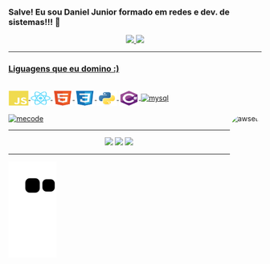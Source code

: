 ### Salve! Eu sou Daniel Junior formado em redes e dev. de sistemas!!! 👋


<div align="center">
  <a href="https://github.com/DanielJJunior">
  <img height="180em" src="https://github-readme-stats.vercel.app/api?username=danieljjunior&show_icons=true&theme=midnight-purple&include_all_commits=true&count_private=true"/>
  <img height="180em" src="https://github-readme-stats.vercel.app/api/top-langs/?username=danieljjunior&layout=compact&langs_count=7&theme=midnight-purple"/>
</div>
<hr>

  ### Liguagens que eu domino :)
<div style="display: inline_block"><br>
  <img align="center" alt="Dani-Js" height="30" width="40" src="https://raw.githubusercontent.com/devicons/devicon/master/icons/javascript/javascript-plain.svg">
  <img align="center" alt="Dani-React" height="30" width="40" src="https://raw.githubusercontent.com/devicons/devicon/master/icons/react/react-original.svg">
  <img align="center" alt="Dani-HTML" height="30" width="40" src="https://raw.githubusercontent.com/devicons/devicon/master/icons/html5/html5-original.svg">
  <img align="center" alt="Dani-CSS" height="30" width="40" src="https://raw.githubusercontent.com/devicons/devicon/master/icons/css3/css3-original.svg">
  <img align="center" alt="Dani-Python" height="30" width="40" src="https://raw.githubusercontent.com/devicons/devicon/master/icons/python/python-original.svg">
  <img align="center" alt="Dani-Csharp" height="30" width="40" src="https://raw.githubusercontent.com/devicons/devicon/master/icons/csharp/csharp-original.svg">
  <img align="center" alt="mysql" height="30" width="40" src="https://i.imgur.com/isEVG2D.png">
 
</div>
  
  <br>
  <img   alt="mecode" height="220" width="220" src="https://c.tenor.com/_DOBjnGspYAAAAAM/code-coding.gif">
   <img align="right" alt="awsetc" height="220" style="border-radius:50px;" src="https://raidbr.com.br/wp-content/uploads/2020/06/aws-azure-google-1.png">

<div align="center">
<hr>
 <a href = "mailto:daniel.souza.jr16@gmail.com"><img src="https://img.shields.io/badge/-Gmail-%23333?style=for-the-badge&logo=gmail&logoColor=Black" target="_blank"></a>
 <a href="https://www.linkedin.com/in/daniel-eus%C3%A9bio-46aa30197/" target="_blank"><img src="https://img.shields.io/badge/-LinkedIn-%230077B5?style=for-the-badge&logo=linkedin&logoColor=white" target="_blank"></a> 
   <a href="https://www.instagram.com/daniel_junio.r/" target="_blank"><img src="https://img.shields.io/badge/-Instagram-%23E4405F?style=for-the-badge&logo=instagram&logoColor=white" target="_blank"></a>
   <hr>
  
</div>


![Snake animation](https://github.com/DanielJJunior/DanielJJunior/blob/output/github-contribution-grid-snake.svg)
